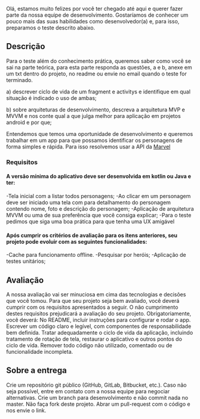   Olá, estamos muito felizes por você ter chegado até aqui e querer fazer parte da nossa equipe de desenvolvimento. Gostaríamos de conhecer um pouco mais das suas habilidades como desenvolvedor(a) e, para isso, preparamos o teste descrito abaixo.

## Descrição

Para o teste além do conhecimento prática, queremos saber como você se sai na parte teórica, para esta parte responda as questões, a e b, anexe em um txt dentro do projeto, no readme ou envie no email quando o teste for terminado.

a) descrever ciclo de vida de um fragment e activitys e identifique em qual situação é indicado o uso de ambas;

b) sobre arquiteturas de desenvolvimento, descreva a arquitetura MVP e MVVM e nos conte qual a que julga melhor para aplicação em projetos android e por que;

Entendemos que temos uma oportunidade de desenvolvimento e queremos trabalhar em um app para que possamos identificar os personagens de forma simples e rápida. Para isso resolvemos usar a API da [Marvel](https://developer.marvel.com/)

### Requisitos

#### A versão mínima do aplicativo deve ser desenvolvida em kotlin ou Java e ter:

-Tela inicial com a listar todos personagens;
-Ao clicar em um personagem deve ser iniciado uma tela com para detalhamento do personagem contendo nome, foto e descrição do personagem;
-Aplicação de arquitetura MVVM ou uma de sua preferência que você consiga explicar;
-Para o teste pedimos que siga uma boa prática para que tenha uma UX amigável 


#### Após cumprir os critérios de avaliação para os itens anteriores, seu projeto pode evoluir com as seguintes funcionalidades:

-Cache para funcionamento offline.
-Pesquisar por heróis;
-Aplicação de testes unitários;


## Avaliação
  A nossa avaliação vai ser minuciosa em cima das tecnologias e decisões que você tomou. Para que seu projeto seja bem avaliado, você deverá cumprir com os requisitos apresentados a seguir. O não cumprimento destes requisitos prejudicará a avaliação do seu projeto.
Obrigatoriamente, você deverá: No README, incluir instruções para configurar e rodar o app.
Escrever um código claro e legível, com componentes de responsabilidade bem definida.
Tratar adequadamente o ciclo de vida da aplicação, incluindo tratamento de rotação de tela, restaurar o aplicativo e outros pontos do ciclo de vida.
Remover todo código não utilizado, comentado ou de funcionalidade incompleta.
 
## Sobre a entrega 

Crie um repositório git público (GitHub, GitLab, Bitbucket, etc.). Caso não seja possível, entre em contato com a nossa equipe para negociar alternativas.
Crie um branch para desenvolvimento e não commit nada no master.
Não faça fork deste projeto. Abrar um pull-request com o código e nos envie o link.

